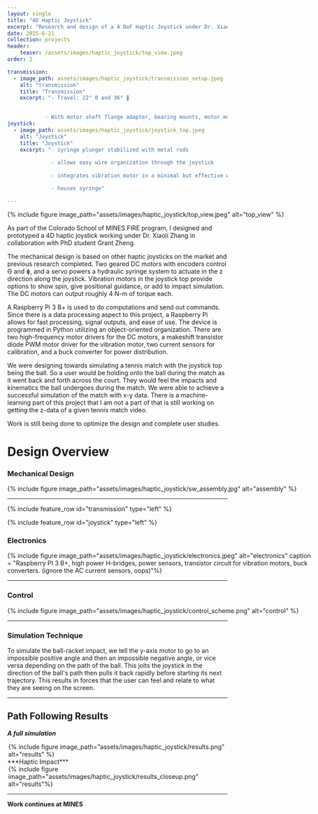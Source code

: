 ```yaml
---
layout: single
title: "4D Haptic Joystick"
excerpt: "Research and design of a 4 DoF Haptic Joystick under Dr. Xiaoli Zhang"
date: 2025-6-21
collection: projects
header:
    teaser: /assets/images/haptic_joystick/top_view.jpeg
order: 2

transmission:
  - image_path: assets/images/haptic_joystick/transmission_setup.jpeg
    alt: "transmission"
    title: "Transmission"
    excerpt: "- Travel: 22° Θ and 36° ɸ 
    

            - With motor shaft flange adapter, bearing mounts, motor mounts"
joystick:
  - image_path: assets/images/haptic_joystick/joystick_top.jpeg
    alt: "Joystick"
    title: "Joystick"
    excerpt: "- syringe plunger stabilized with metal rods
            
              - allows easy wire organization through the joystick
            
              - integrates vibration motor in a minimal but effective way

              - houses syringe"

---
```


<div style="width: 700px; margin: auto;">
{% include figure image_path="assets/images/haptic_joystick/top_view.jpeg" alt="top_view"
%}
</div>

As part of the Colorado School of MINES FIRE program, I designed and prototyped a 4D haptic joystick working under Dr. Xiaoli Zhang in collaboration with PhD student Grant Zheng.

The mechanical design is based on other haptic joysticks on the market and previous research completed. Two geared DC motors with encoders control Θ and ɸ, and a servo powers a hydraulic syringe system to actuate in the z direction along the joystick. Vibration motors in the joystick top provide options to show spin, give positional guidance, or add to impact simulation. The DC motors can output roughly 4 N-m of torque each. 

A Raspberry Pi 3 B+ is used to do computations and send out commands. Since there is a data processing aspect to this project, a Raspberry Pi allows for fast processing, signal outputs, and ease of use. The device is programmed in Python utilizing an object-oriented organization. There are two high-frequency motor drivers for the DC motors, a makeshift transistor diode PWM motor driver for the vibration motor, two current sensors for calibration, and a buck converter for power distribution.

We were designing towards simulating a tennis match with the joystick top being the ball. So a user would be holding onto the ball during the match as it went back and forth across the court. They would feel the impacts and kinematics the ball undergoes during the match. 
We were able to achieve a successful simulation of the match with x-y data. There is a machine-learning part of this project that I am not a part of that is still working on getting the z-data of a given tennis match video. 

Work is still being done to optimize the design and complete user studies.

# Design Overview

### Mechanical Design

<div style="width: 700px; margin: auto;">
{% include figure image_path="assets/images/haptic_joystick/sw_assembly.jpg" alt="assembly"
%}
</div>

---

{% include feature_row id="transmission" type="left" %}

{% include feature_row id="joystick" type="left" %}

### Electronics

<div style="width: 700px; margin: auto;">
{% include figure image_path="assets/images/haptic_joystick/electronics.jpeg" alt="electronics"
caption = "Raspberry PI 3 B+, high power H-bridges, power sensors, transistor circuit for vibration motors, buck converters. (ignore the AC current sensors, oops)"%}
</div>

---

### Control

<div style="width: 700px; margin: auto;">
{% include figure image_path="assets/images/haptic_joystick/control_scheme.png" alt="control"
%}
</div>

---

### Simulation Technique

To simulate the ball-racket impact, we tell the y-axis motor to go to an impossible positive angle and then an impossible negative angle, or vice versa depending on the path of the ball. This jolts the joystick in the direction of the ball's path then pulls it back rapidly before starting its next trajectory. This results in forces that the user can feel and relate to what they are seeing on the screen. 

---

## Path Following Results

***A full simulation***
<div style="width: 500px; margin: auto;">
{% include figure image_path="assets/images/haptic_joystick/results.png" alt="results"
%}
</div>
***Haptic Impact***
<div style="width: 500px; margin: auto;">
{% include figure image_path="assets/images/haptic_joystick/results_closeup.png" alt="results"%}
</div>

---

**Work continues at MINES**